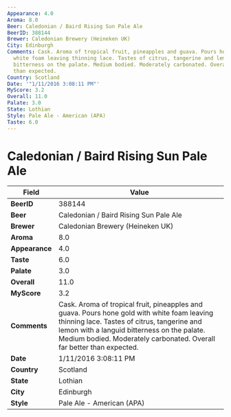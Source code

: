 ```yaml
---
Appearance: 4.0
Aroma: 8.0
Beer: Caledonian / Baird Rising Sun Pale Ale
BeerID: 388144
Brewer: Caledonian Brewery (Heineken UK)
City: Edinburgh
Comments: Cask. Aroma of tropical fruit, pineapples and guava. Pours hone gold with
  white foam leaving thinning lace. Tastes of citrus, tangerine and lemon with a languid
  bitterness on the palate. Medium bodied. Moderately carbonated. Overall far better
  than expected.
Country: Scotland
Date: '"1/11/2016 3:08:11 PM"'
MyScore: 3.2
Overall: 11.0
Palate: 3.0
State: Lothian
Style: Pale Ale - American (APA)
Taste: 6.0
---
```


# Caledonian / Baird Rising Sun Pale Ale

| Field         | Value |
|---------------|-------|
| **BeerID** | 388144 |
| **Beer** | Caledonian / Baird Rising Sun Pale Ale |
| **Brewer** | Caledonian Brewery (Heineken UK) |
| **Aroma** | 8.0 |
| **Appearance** | 4.0 |
| **Taste** | 6.0 |
| **Palate** | 3.0 |
| **Overall** | 11.0 |
| **MyScore** | 3.2 |
| **Comments** | Cask. Aroma of tropical fruit, pineapples and guava. Pours hone gold with white foam leaving thinning lace. Tastes of citrus, tangerine and lemon with a languid bitterness on the palate. Medium bodied. Moderately carbonated. Overall far better than expected. |
| **Date** | 1/11/2016 3:08:11 PM |
| **Country** | Scotland |
| **State** | Lothian |
| **City** | Edinburgh |
| **Style** | Pale Ale - American (APA) |
